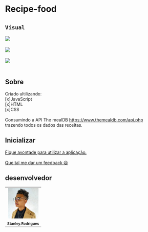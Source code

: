 # Recipe-food


## `Visual`

<p aligh="center">
    <img  height="400" src="https://github.com/stanley-rodrigues/Recipe-food/blob/main/exec/mobile.gif?raw=true"/><br><br>
  <img  height="400" src="https://github.com/stanley-rodrigues/Recipe-food/blob/main/exec/tablet.gif?raw=true"/><br><br>
  <img  width="500" src="https://github.com/stanley-rodrigues/Recipe-food/blob/main/exec/notebook.gif?raw=true"/><br><br>

## Sobre
Criado ultilizando:<br>
  [x]JavaScript<br>
  [x]HTML<br>
  [x]CSS<br><br>
  Consumindo a API The mealDB https://www.themealdb.com/api.php trazendo todos os dados das receitas.

## Inicializar
<a href="https://great-recipe.netlify.app/"> Fique avontade para utilizar a aplicação. </a><br><br>
  <a href="https://www.linkedin.com/in/stanley-rodrigues/">Que tal me dar um feedback 😃</a>

  
##  desenvolvedor

<table>
  <tr>
    <td align="center">
      <a href="https://www.linkedin.com/in/stanley-rodrigues/">
        <img src="https://github.com/stanley-rodrigues/easy-shopping-pag-responsiva/blob/master/assets/eu.jpeg?raw=true" width="100px;" alt="Foto de Stanley Rodrigues"/><br>
        <sub>
          <b>Stanley Rodrigues</b>
        </sub>
      </a>
    </td>
  </tr>
</table>
